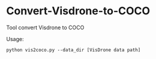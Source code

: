 # Convert-Visdrone-to-COCO
Tool convert Visdrone to COCO

Usage:

```
python vis2coco.py --data_dir [VisDrone data path]
```
